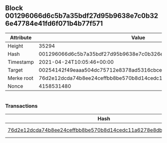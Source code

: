 ## Block 001296066d6c5b7a35bdf27d95b9638e7c0b326e47784e41fd6f071b4b77f571

Attribute | Value
--- | ---
Height | 35294
Hash | 001296066d6c5b7a35bdf27d95b9638e7c0b326e47784e41fd6f071b4b77f571
Timestamp | 2021-04-24T10:05:46+00:00
Target | 00254142f49eaaa504dc75712e8378ad5316cbcead634704b3734b6271167cc4
Merke root | 76d2e12dcda74b8ee24ceffbb8be570b8d14cedc11a6278e8db10fa45fe27db0
Nonce | 4158531480

```

```

### Transactions

Hash | Amount
--- | ---
[76d2e12dcda74b8ee24ceffbb8be570b8d14cedc11a6278e8db10fa45fe27db0](76d2e12dcda74b8ee24ceffbb8be570b8d14cedc11a6278e8db10fa45fe27db0.md) | 10.00000000 SKEPTI 
